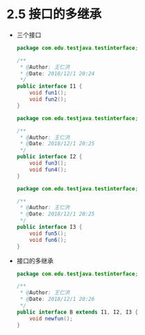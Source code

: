 # 2.5 接口的多继承

* 三个接口
  ```java
  package com.edu.testjava.testinterface;

  /**
   * @Author: 王仁洪
   * @Date: 2018/12/1 20:24
   */
  public interface I1 {
      void fun1();
      void fun2();
  }
  ```

  ```java
  package com.edu.testjava.testinterface;

  /**
   * @Author: 王仁洪
   * @Date: 2018/12/1 20:25
   */
  public interface I2 {
      void fun3();
      void fun4();
  }
  ```
  
  ```java
  package com.edu.testjava.testinterface;

  /**
   * @Author: 王仁洪
   * @Date: 2018/12/1 20:25
   */
  public interface I3 {
      void fun5();
      void fun6();
  }
  ```
  
* 接口的多继承

  ```java
  package com.edu.testjava.testinterface;

  /**
   * @Author: 王仁洪
   * @Date: 2018/12/1 20:26
   */
  public interface B extends I1, I2, I3 {
      void newfun();
  }
  ```
  
  
  
  
  
  
  
  
  
  
  
  
  
  
  
  
  
